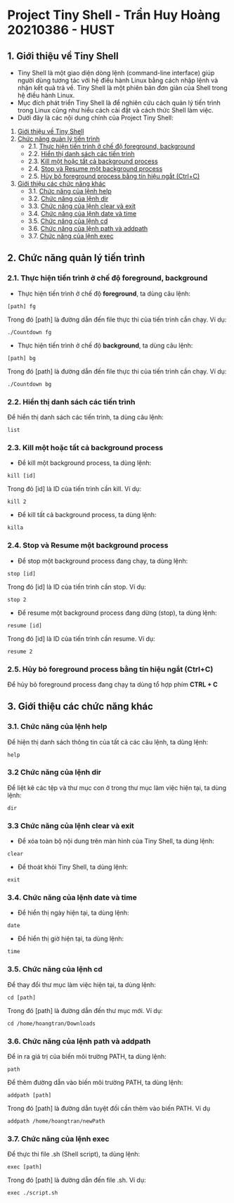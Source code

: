 # Project Tiny Shell - Trần Huy Hoàng 20210386 - HUST

## 1. Giới thiệu về Tiny Shell
<a name="Giới-thiệu-về-Tiny-Shell"></a>

+ Tiny Shell là một giao diện dòng lệnh (command-line interface) giúp người dùng tương tác với hệ điều hành Linux bằng cách nhập lệnh và nhận kết quả trả về.
Tiny Shell là một phiên bản đơn giản của Shell trong hệ điều hành Linux.
+ Mục đích phát triển Tiny Shell là để nghiên cứu cách quản lý tiến trình trong Linux cũng như hiểu cách cài đặt và cách thức Shell làm việc.
+ Dưới đây là các nội dung chính của Project Tiny Shell:
1. [Giới thiệu về Tiny Shell](#Giới-thiệu-về-Tiny-Shell)
2. [Chức năng quản lý tiến trình](#Chuc-nang-quan-ly-tien-trinh)
   + 2.1. [Thực hiện tiến trình ở chế độ foreground, background](#Thuc-hien-tien-trinh-o-che-do-foreground-background)
   + 2.2. [Hiển thị danh sách các tiến trình](#Hien-thi-danh-sach-cac-tien-trinh)
   + 2.3. [Kill một hoặc tất cả background process](#Kill-background-process)
   + 2.4. [Stop và Resume một background process](#Stop-Resume-background-process)
   + 2.5. [Hủy bỏ foreground process bằng tín hiệu ngắt (Ctrl+C)](#Huy-bo-foreground-process)
3. [Giới thiệu các chức năng khác](#Gioi-thieu-cac-chuc-nang-khac)
   + 3.1. [Chức năng của lệnh help](#Chuc-nang-cua-lenh-help)
   + 3.2. [Chức năng của lệnh dir](#Chuc-nang-cua-lenh-dir)
   + 3.3. [Chức năng của lệnh clear và exit](#Chuc-nang-cua-lenh-clear-exit)
   + 3.4. [Chức năng của lệnh date và time](#Chuc-nang-cua-lenh-date-time)
   + 3.5. [Chức năng của lệnh cd](#Chuc-nang-cua-lenh-cd)
   + 3.6. [Chức năng của lệnh path và addpath](#Chuc-nang-cua-lenh-path-addpath)
   + 3.7. [Chức năng của lệnh exec](#Chuc-nang-cua-lenh-exec)


## 2. Chức năng quản lý tiến trình
<a name="Chuc-nang-quan-ly-tien-trinh"></a>

### 2.1. Thực hiện tiến trình ở chế độ foreground, background
<a name="Thuc-hien-tien-trinh-o-che-do-foreground-background"></a>
+ Thực hiện tiến trình ở chế độ **foreground**, ta dùng câu lệnh:
``` 
[path] fg
```
Trong đó [path] là đường dẫn đến file thực thi của tiến trình cần chạy. Ví dụ: 
``` 
./Countdown fg
```
+ Thực hiện tiến trình ở chế độ **background**, ta dùng câu lệnh:
``` 
[path] bg
```
Trong đó [path] là đường dẫn đến file thực thi của tiến trình cần chạy. Ví dụ: 
``` 
./Countdown bg
``` 
### 2.2. Hiển thị danh sách các tiến trình
<a name="Hien-thi-danh-sach-cac-tien-trinh"></a>
Để hiển thị danh sách các tiến trình, ta dùng câu lệnh: 
``` 
list
```
### 2.3. Kill một hoặc tất cả background process
<a name="Kill-background-process"></a>
+ Để kill một background process, ta dùng lệnh:
``` 
kill [id]
```
Trong đó [id] là ID của tiến trình cần kill. Ví dụ:
``` 
kill 2
```
+ Để kill tất cả background process, ta dùng lệnh:
``` 
killa
```
### 2.4. Stop và Resume một background process
<a name="Stop-Resume-background-process"></a>
+ Để stop một background process đang chạy, ta dùng lệnh:
``` 
stop [id]
```
Trong đó [id] là ID của tiến trình cần stop. Ví dụ:
``` 
stop 2
```
+ Để resume một background process đang dừng (stop), ta dùng lệnh:
``` 
resume [id]
```
Trong đó [id] là ID của tiến trình cần resume. Ví dụ:
``` 
resume 2
```
### 2.5. Hủy bỏ foreground process bằng tín hiệu ngắt (Ctrl+C)
<a name="Huy-bo-foreground-process"></a>
Để hủy bỏ foreground process đang chạy ta dùng tổ hợp phím **CTRL + C**

## 3. Giới thiệu các chức năng khác
<a name="Gioi-thieu-cac-chuc-nang-khac"></a>
### 3.1. Chức năng của lệnh help
<a name="Chuc-nang-cua-lenh-help"></a>
Để hiện thị danh sách thông tin của tất cả các câu lệnh, ta dùng lệnh:
``` 
help
```
### 3.2 Chức năng của lệnh dir
<a name="Chuc-nang-cua-lenh-dir"></a>
Để liệt kê các tệp và thư mục con ở trong thư mục làm việc hiện tại, ta dùng lệnh:
``` 
dir 
```
### 3.3 Chức năng của lệnh clear và exit
<a name="Chuc-nang-cua-lenh-clear-exit"></a>
+ Để xóa toàn bộ nội dung trên màn hình của Tiny Shell, ta dùng lệnh:
``` 
clear
```
+ Để thoát khỏi Tiny Shell, ta dùng lệnh:
``` 
exit
```
### 3.4. Chức năng của lệnh date và time
<a name="Chuc-nang-cua-lenh-date-time"></a>
+ Để hiển thị ngày hiện tại, ta dùng lệnh:
``` 
date
```
+ Để hiển thị giờ hiện tại, ta dùng lệnh:
``` 
time
```
### 3.5. Chức năng của lệnh cd
<a name="Chuc-nang-cua-lenh-cd"></a>
Để thay đổi thư mục làm việc hiện tại, ta dùng lệnh: 
``` 
cd [path]
```
Trong đó [path] là đường dẫn đến thư mục mới. Ví dụ: 
``` 
cd /home/hoangtran/Downloads
```
### 3.6. Chức năng của lệnh path và addpath
<a name="Chuc-nang-cua-lenh-path-addpath"></a>
Để in ra giá trị của biến môi trường PATH, ta dùng lệnh:
``` 
path
```
Để thêm đường dẫn vào biến môi trường PATH, ta dùng lệnh:
``` 
addpath [path]
```
Trong đó [path] là đường dẫn tuyệt đối cần thêm vào biến PATH. Ví dụ
``` 
addpath /home/hoangtran/newPath
```
### 3.7. Chức năng của lệnh exec
<a name="Chuc-nang-cua-lenh-exec"></a>
Để thực thi file .sh (Shell script), ta dùng lệnh:
``` 
exec [path]
```
Trong đó [path] là đường dẫn đến file .sh. Ví dụ:
``` 
exec ./script.sh
```
